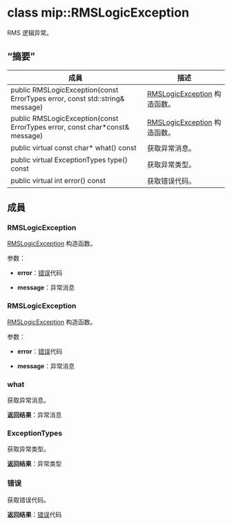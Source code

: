 # <a name="class-miprmslogicexception"></a>class mip::RMSLogicException 
RMS 逻辑异常。
  
## <a name="summary"></a>“摘要”
 成員                        | 描述                                
--------------------------------|---------------------------------------------
 public RMSLogicException(const ErrorTypes error, const std::string& message)  |  [RMSLogicException](class_mip_rmslogicexception.md) 构造函数。
 public RMSLogicException(const ErrorTypes error, const char*const& message)  |  [RMSLogicException](class_mip_rmslogicexception.md) 构造函数。
 public virtual const char* what() const  |  获取异常消息。
 public virtual ExceptionTypes type() const  |  获取异常类型。
 public virtual int error() const  |  获取错误代码。
  
## <a name="members"></a>成員
  
### <a name="rmslogicexception"></a>RMSLogicException
[RMSLogicException](class_mip_rmslogicexception.md) 构造函数。

参数：  
* **error**：[错误](class_mip_error.md)代码 


* **message**：异常消息


  
### <a name="rmslogicexception"></a>RMSLogicException
[RMSLogicException](class_mip_rmslogicexception.md) 构造函数。

参数：  
* **error**：[错误](class_mip_error.md)代码 


* **message**：异常消息


  
### <a name="what"></a>what
获取异常消息。

  
**返回结果**：异常消息
  
### <a name="exceptiontypes"></a>ExceptionTypes
获取异常类型。

  
**返回结果**：异常类型
  
### <a name="error"></a>错误
获取错误代码。

  
**返回结果**：[错误](class_mip_error.md)代码